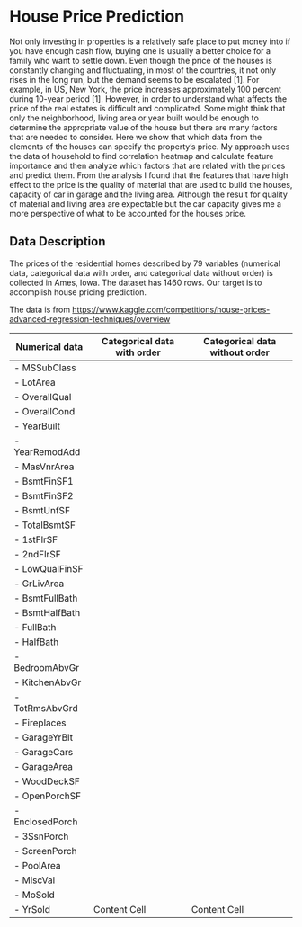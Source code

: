# House Price Prediction
Not only investing in properties is a relatively safe place to put money into if you have enough cash flow, buying one is usually a better choice for a family who want to settle down. Even though the price of the houses is constantly changing and fluctuating, in most of the countries, it not only rises in the long run, but the demand seems to be escalated [1]. For example, in US, New York, the price increases approximately 100 percent during 10-year period [1]. However, in order to understand what affects the price of the real estates is difficult and complicated. Some might think that only the neighborhood, living area or year built would be enough to determine the appropriate value of the house but there are many factors that are needed to consider. Here we show that which data from the elements of the houses can specify the property’s price. My approach uses the data of household to find correlation heatmap and calculate feature importance and then analyze which factors that are related with the prices and predict them. From the analysis I found that the features that have high effect to the price is the quality of material that are used to build the houses, capacity of car in garage and the living area. Although the result for quality of material and living area are expectable but the car capacity gives me a more perspective of what to be accounted for the houses price.

## Data Description
The prices of the residential homes described by 79 variables (numerical data, categorical data with order, and categorical data without order) is collected in Ames, Iowa. The dataset has 1460 rows. Our target is to accomplish house pricing prediction.

The data is from https://www.kaggle.com/competitions/house-prices-advanced-regression-techniques/overview

| Numerical data  | Categorical data with order | Categorical data without order |
| ------------- | ------------- |  ------------- |
| - MSSubClass |
| - LotArea
| - OverallQual
| - OverallCond
| - YearBuilt
| - YearRemodAdd
| - MasVnrArea
| - BsmtFinSF1
| - BsmtFinSF2
| - BsmtUnfSF
| - TotalBsmtSF
| - 1stFlrSF
| - 2ndFlrSF
| - LowQualFinSF
| - GrLivArea
| - BsmtFullBath
| - BsmtHalfBath
| - FullBath
| - HalfBath
| - BedroomAbvGr
| - KitchenAbvGr
| - TotRmsAbvGrd
| - Fireplaces
| - GarageYrBlt
| - GarageCars
| - GarageArea
| - WoodDeckSF
| - OpenPorchSF
| - EnclosedPorch
| - 3SsnPorch
| - ScreenPorch
| - PoolArea
| - MiscVal
| - MoSold
| - YrSold  | Content Cell  | Content Cell  |
